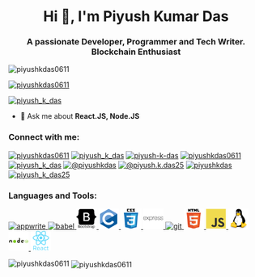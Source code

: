 <h1 align="center">Hi 👋, I'm Piyush Kumar Das</h1>
<h3 align="center">A passionate Developer, Programmer and Tech Writer. Blockchain Enthusiast</h3>

<p align="left"> <img src="https://komarev.com/ghpvc/?username=piyushkdas0611&label=Profile%20views&color=0e75b6&style=flat" alt="piyushkdas0611" /> </p>

<p align="left"> <a href="https://github.com/ryo-ma/github-profile-trophy"><img src="https://github-profile-trophy.vercel.app/?username=piyushkdas0611" alt="piyushkdas0611" /></a> </p>

<p align="left"> <a href="https://twitter.com/piyush_k_das" target="blank"><img src="https://img.shields.io/twitter/follow/piyush_k_das?logo=twitter&style=for-the-badge" alt="piyush_k_das" /></a> </p>

- 💬 Ask me about **React.JS, Node.JS**

<h3 align="left">Connect with me:</h3>
<p align="left">
<a href="https://dev.to/piyushkdas0611" target="blank"><img align="center" src="https://raw.githubusercontent.com/rahuldkjain/github-profile-readme-generator/master/src/images/icons/Social/devto.svg" alt="piyushkdas0611" height="30" width="40" /></a>
<a href="https://twitter.com/piyush_k_das" target="blank"><img align="center" src="https://raw.githubusercontent.com/rahuldkjain/github-profile-readme-generator/master/src/images/icons/Social/twitter.svg" alt="piyush_k_das" height="30" width="40" /></a>
<a href="https://linkedin.com/in/piyush-k-das" target="blank"><img align="center" src="https://raw.githubusercontent.com/rahuldkjain/github-profile-readme-generator/master/src/images/icons/Social/linked-in-alt.svg" alt="piyush-k-das" height="30" width="40" /></a>
<a href="https://codesandbox.com/piyushkdas0611" target="blank"><img align="center" src="https://raw.githubusercontent.com/rahuldkjain/github-profile-readme-generator/master/src/images/icons/Social/codesandbox.svg" alt="piyushkdas0611" height="30" width="40" /></a>
<a href="https://instagram.com/piyush_k_das" target="blank"><img align="center" src="https://raw.githubusercontent.com/rahuldkjain/github-profile-readme-generator/master/src/images/icons/Social/instagram.svg" alt="piyush_k_das" height="30" width="40" /></a>
<a href="https://hashnode.com/@piyushkdas" target="blank"><img align="center" src="https://raw.githubusercontent.com/rahuldkjain/github-profile-readme-generator/master/src/images/icons/Social/hashnode.svg" alt="@piyushkdas" height="30" width="40" /></a>
<a href="https://medium.com/@piyush.k.das25" target="blank"><img align="center" src="https://raw.githubusercontent.com/rahuldkjain/github-profile-readme-generator/master/src/images/icons/Social/medium.svg" alt="@piyush.k.das25" height="30" width="40" /></a>
<a href="https://www.codechef.com/users/piyushkdas" target="blank"><img align="center" src="https://cdn.jsdelivr.net/npm/simple-icons@3.1.0/icons/codechef.svg" alt="piyushkdas" height="30" width="40" /></a>
<a href="https://www.hackerrank.com/piyush_k_das25" target="blank"><img align="center" src="https://raw.githubusercontent.com/rahuldkjain/github-profile-readme-generator/master/src/images/icons/Social/hackerrank.svg" alt="piyush_k_das25" height="30" width="40" /></a>
</p>

<h3 align="left">Languages and Tools:</h3>
<p align="left"> <a href="https://appwrite.io" target="_blank" rel="noreferrer"> <img src="https://www.vectorlogo.zone/logos/appwriteio/appwriteio-icon.svg" alt="appwrite" width="40" height="40"/> </a> <a href="https://babeljs.io/" target="_blank" rel="noreferrer"> <img src="https://www.vectorlogo.zone/logos/babeljs/babeljs-icon.svg" alt="babel" width="40" height="40"/> </a> <a href="https://getbootstrap.com" target="_blank" rel="noreferrer"> <img src="https://raw.githubusercontent.com/devicons/devicon/master/icons/bootstrap/bootstrap-plain-wordmark.svg" alt="bootstrap" width="40" height="40"/> </a> <a href="https://www.cprogramming.com/" target="_blank" rel="noreferrer"> <img src="https://raw.githubusercontent.com/devicons/devicon/master/icons/c/c-original.svg" alt="c" width="40" height="40"/> </a> <a href="https://www.w3schools.com/css/" target="_blank" rel="noreferrer"> <img src="https://raw.githubusercontent.com/devicons/devicon/master/icons/css3/css3-original-wordmark.svg" alt="css3" width="40" height="40"/> </a> <a href="https://expressjs.com" target="_blank" rel="noreferrer"> <img src="https://raw.githubusercontent.com/devicons/devicon/master/icons/express/express-original-wordmark.svg" alt="express" width="40" height="40"/> </a> <a href="https://git-scm.com/" target="_blank" rel="noreferrer"> <img src="https://www.vectorlogo.zone/logos/git-scm/git-scm-icon.svg" alt="git" width="40" height="40"/> </a> <a href="https://www.w3.org/html/" target="_blank" rel="noreferrer"> <img src="https://raw.githubusercontent.com/devicons/devicon/master/icons/html5/html5-original-wordmark.svg" alt="html5" width="40" height="40"/> </a> <a href="https://developer.mozilla.org/en-US/docs/Web/JavaScript" target="_blank" rel="noreferrer"> <img src="https://raw.githubusercontent.com/devicons/devicon/master/icons/javascript/javascript-original.svg" alt="javascript" width="40" height="40"/> </a> <a href="https://www.linux.org/" target="_blank" rel="noreferrer"> <img src="https://raw.githubusercontent.com/devicons/devicon/master/icons/linux/linux-original.svg" alt="linux" width="40" height="40"/> </a> <a href="https://nodejs.org" target="_blank" rel="noreferrer"> <img src="https://raw.githubusercontent.com/devicons/devicon/master/icons/nodejs/nodejs-original-wordmark.svg" alt="nodejs" width="40" height="40"/> </a> <a href="https://reactjs.org/" target="_blank" rel="noreferrer"> <img src="https://raw.githubusercontent.com/devicons/devicon/master/icons/react/react-original-wordmark.svg" alt="react" width="40" height="40"/> </a> </p>

<p><img align="left" src="https://github-readme-stats.vercel.app/api/top-langs?username=piyushkdas0611&show_icons=true&locale=en&layout=compact" alt="piyushkdas0611" /></p>

<p>&nbsp;<img align="center" src="https://github-readme-stats.vercel.app/api?username=piyushkdas0611&show_icons=true&locale=en" alt="piyushkdas0611" /></p>
